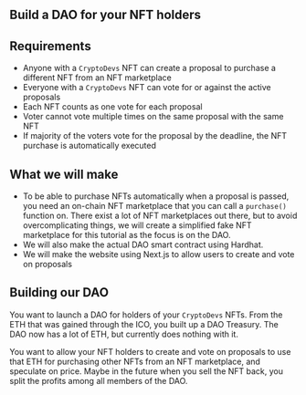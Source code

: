 ## Build a DAO for your NFT holders

## Requirements

-   Anyone with a  `CryptoDevs`  NFT can create a proposal to purchase a different NFT from an NFT marketplace
-   Everyone with a  `CryptoDevs`  NFT can vote for or against the active proposals
-   Each NFT counts as one vote for each proposal
-   Voter cannot vote multiple times on the same proposal with the same NFT
-   If majority of the voters vote for the proposal by the deadline, the NFT purchase is automatically executed

## What we will make

-   To be able to purchase NFTs automatically when a proposal is passed, you need an on-chain NFT marketplace that you can call a  `purchase()`  function on. There exist a lot of NFT marketplaces out there, but to avoid overcomplicating things, we will create a simplified fake NFT marketplace for this tutorial as the focus is on the DAO.
-   We will also make the actual DAO smart contract using Hardhat.
-   We will make the website using Next.js to allow users to create and vote on proposals

## Building our DAO

You want to launch a DAO for holders of your  `CryptoDevs`  NFTs. From the ETH that was gained through the ICO, you built up a DAO Treasury. The DAO now has a lot of ETH, but currently does nothing with it.

You want to allow your NFT holders to create and vote on proposals to use that ETH for purchasing other NFTs from an NFT marketplace, and speculate on price. Maybe in the future when you sell the NFT back, you split the profits among all members of the DAO.

